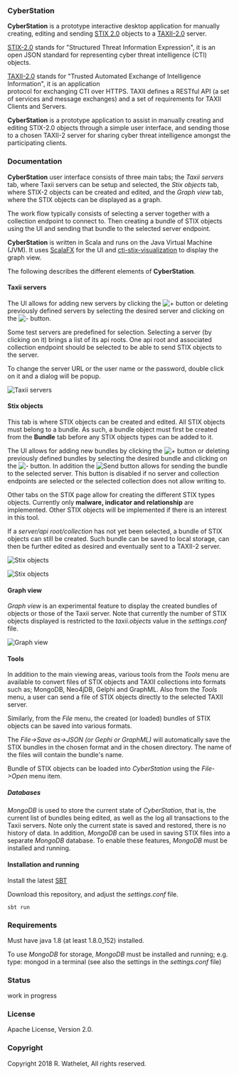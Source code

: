 ### CyberStation

**CyberStation** is a prototype interactive desktop application for manually  
creating, editing and sending [STIX 2.0](https://oasis-open.github.io/cti-documentation/stix/intro) objects 
to a [TAXII-2.0](https://oasis-open.github.io/cti-documentation/taxii/intro.html) server.

[STIX-2.0](https://oasis-open.github.io/cti-documentation/resources#stix-20-specification) 
stands for "Structured Threat Information Expression", it is an 
open JSON standard for representing cyber threat intelligence (CTI) objects.

[TAXII-2.0](https://oasis-open.github.io/cti-documentation/taxii/intro.html) 
stands for "Trusted Automated Exchange of Intelligence Information", it is an application  
protocol for exchanging CTI over HTTPS. ​TAXII defines a RESTful API 
(a set of services and message exchanges) and a set of requirements for TAXII Clients 
and Servers.

**CyberStation** is a prototype application to assist in manually creating and editing STIX-2.0 objects through a 
simple user interface, and sending those to a chosen TAXII-2 server for sharing cyber threat 
intelligence amongst the participating clients.


### Documentation

**CyberStation** user interface consists of three main tabs; the *Taxii servers* tab, where Taxii servers can be setup and selected, 
the *Stix objects* tab, where STIX-2 objects can be created and edited, and the *Graph view* tab, where the STIX objects 
can be displayed as a graph.
 
The work flow typically consists of selecting a server together with a collection endpoint to connect to.
 Then creating a bundle of STIX objects using the UI and sending that bundle to the selected server endpoint. 

**CyberStation** is written in Scala and runs on the Java Virtual Machine (JVM). 
It uses [ScalaFX](http://www.scalafx.org/) for the UI and 
[cti-stix-visualization](https://github.com/oasis-open/cti-stix-visualization) to display the graph view.

The following describes the different elements of **CyberStation**. 

#### Taxii servers

The UI allows for adding new servers by clicking the 
![+](/images/add.png?raw=true "Add") button or deleting previously defined servers 
by selecting the desired server and clicking on the ![-](/images/delete.png?raw=true "Delete") button.

Some test servers are predefined for selection. Selecting a server (by clicking on it) brings a list of its api roots. 
One api root and associated collection endpoint should be selected to be able to send STIX objects to the server. 

To change the server URL or the user name or the password, double click on it and a dialog will be popup.

![Taxii servers](/images/taxiiservers.png?raw=true) 

#### Stix objects

This tab is where STIX objects can be created and edited. All STIX objects 
must belong to a bundle. As such, a bundle object must first be created from the **Bundle** tab before 
any STIX objects types can be added to it.

The UI allows for adding new bundles by clicking the ![+](/images/add.png?raw=true "Add") button or deleting previously defined bundles 
by selecting the desired bundle and clicking on the ![-](/images/delete.png?raw=true "Delete") button. 
In addition the ![Send](/images/upload.png?raw=true "Send") button 
allows for sending the bundle to the selected server. This button is disabled if no server and collection 
endpoints are selected or the selected collection does not allow writing to.

Other tabs on the STIX page allow for creating the different STIX types objects.
Currently only **malware, indicator and relationship** are implemented. 
Other STIX objects will be implemented if there is an interest in this tool.

If a *server/api root/collection* has not yet been selected, a bundle of STIX objects can still be created. Such 
bundle can be saved to local storage, can then be further edited as desired and eventually sent to a TAXII-2 server.   

![Stix objects](/images/stixobjects.png?raw=true) 

![Stix objects](/images/indicator.png?raw=true) 

#### Graph view

*Graph view* is an experimental feature to display the created bundles of objects or those of 
the Taxii server. Note that currently the number of STIX objects displayed is restricted 
to the *taxii.objects* value in the *settings.conf* file.


![Graph view](/images/graphview.png?raw=true) 

#### Tools

In addition to the main viewing areas, various tools from the *Tools* menu are available to 
convert files of STIX objects and TAXII collections into formats 
such as; MongoDB, Neo4jDB, Gelphi and GraphML. 
Also from the *Tools* menu, a user can send a file of STIX objects directly to the selected TAXII server.

Similarly, from the *File* menu, the created (or loaded) bundles of STIX objects can be saved into various formats.

The *File->Save as->JSON (or Gephi or GraphML)* will automatically save the STIX bundles in the chosen format and 
in the chosen directory. The name of the files will contain the bundle's name.


Bundle of STIX objects can be loaded into *CyberStation* using the *File->Open* menu item.

##### Databases

*MongoDB* is used to store the current state of *CyberStation*, that is, the current list of bundles being edited, 
as well as the log all transactions to the Taxii servers. Note only the current state is 
saved and restored, there is no history of data. In addition, *MongoDB* can be used in saving STIX files into 
a separate *MongoDB* database. 
To enable these features, *MongoDB* must be installed and running. 


#### Installation and running

Install the latest [SBT](https://www.scala-sbt.org/)

Download this repository, and adjust the *settings.conf* file.

    sbt run

### Requirements

Must have java 1.8 (at least 1.8.0_152) installed.

To use *MongoDB* for storage, *MongoDB* must be installed and running; e.g. type: mongod in a terminal 
(see also the settings in the *settings.conf* file)

### Status

work in progress


### License 

Apache License, Version 2.0.


### Copyright 

Copyright 2018 R. Wathelet, All rights reserved.




